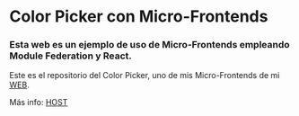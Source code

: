 # Color Picker con Micro-Frontends

### Esta web es un ejemplo de uso de Micro-Frontends empleando Module Federation y React.

Este es el repositorio del Color Picker, uno de mis Micro-Frontends de mi [WEB](https://ejemplo-colorpicker-mf.netlify.app/).

Más info: [HOST](https://github.com/JFSilvaM/colorpicker-mf-host)

